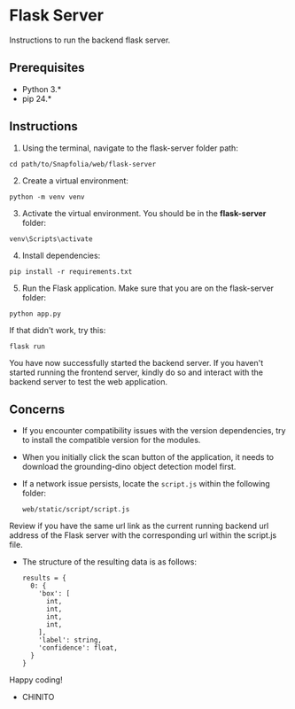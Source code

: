 # Flask Server

Instructions to run the backend flask server.

## Prerequisites

- Python 3.\*
- pip 24.\*

## Instructions

1. Using the terminal, navigate to the flask-server folder path:

```
cd path/to/Snapfolia/web/flask-server
```

2. Create a virtual environment:

```
python -m venv venv
```

3. Activate the virtual environment. You should be in the **flask-server** folder:

```
venv\Scripts\activate
```

4. Install dependencies:

```
pip install -r requirements.txt
```

5. Run the Flask application. Make sure that you are on the flask-server folder:

```
python app.py
```

If that didn't work, try this:

```
flask run
```

You have now successfully started the backend server. If you haven't started running the frontend server, kindly do so and interact with the backend server to test the web application.

## Concerns

- If you encounter compatibility issues with the version dependencies, try to install the compatible version for the modules.

- When you initially click the scan button of the application, it needs to download the grounding-dino object detection model first.

- If a network issue persists, locate the `script.js` within the following folder:
  ```
  web/static/script/script.js
  ```

Review if you have the same url link as the current running backend url address of the Flask server with the corresponding url within the script.js file.

- The structure of the resulting data is as follows:
  ```
  results = {
    0: {
      'box': [
        int,
        int,
        int,
        int,
      ],
      'label': string,
      'confidence': float,
    }
  }
  ```

Happy coding!

- CHlNlTO
